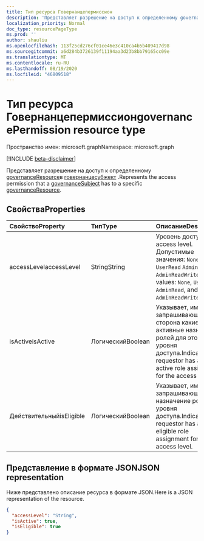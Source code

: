 ```yaml
---
title: Тип ресурса Говернанцепермиссион
description: 'Представляет разрешение на доступ к определенному governanceResource в Говернанцесубжект.  '
localization_priority: Normal
doc_type: resourcePageType
ms.prod: ''
author: shauliu
ms.openlocfilehash: 113f25cd276cf01ce46e3c410ca4b5b409417d98
ms.sourcegitcommit: a6d284b3726139f11194aa3d23b8bb79165cc09e
ms.translationtype: MT
ms.contentlocale: ru-RU
ms.lasthandoff: 08/19/2020
ms.locfileid: "46809518"
---
```

# <a name="governancepermission-resource-type"></a><span data-ttu-id="1d52d-103">Тип ресурса Говернанцепермиссион</span><span class="sxs-lookup"><span data-stu-id="1d52d-103">governancePermission resource type</span></span>

<span data-ttu-id="1d52d-104">Пространство имен: microsoft.graph</span><span class="sxs-lookup"><span data-stu-id="1d52d-104">Namespace: microsoft.graph</span></span>

[!INCLUDE [beta-disclaimer](../../includes/beta-disclaimer.md)]

<span data-ttu-id="1d52d-105">Представляет разрешение на доступ к определенному [governanceResource](../resources/governanceresource.md)в [говернанцесубжект](../resources/governancesubject.md) .</span><span class="sxs-lookup"><span data-stu-id="1d52d-105">Represents the access permission that a [governanceSubject](../resources/governancesubject.md) has to a specific [governanceResource](../resources/governanceresource.md).</span></span>


## <a name="properties"></a><span data-ttu-id="1d52d-106">Свойства</span><span class="sxs-lookup"><span data-stu-id="1d52d-106">Properties</span></span>
| <span data-ttu-id="1d52d-107">Свойство</span><span class="sxs-lookup"><span data-stu-id="1d52d-107">Property</span></span>     | <span data-ttu-id="1d52d-108">Тип</span><span class="sxs-lookup"><span data-stu-id="1d52d-108">Type</span></span>   |<span data-ttu-id="1d52d-109">Описание</span><span class="sxs-lookup"><span data-stu-id="1d52d-109">Description</span></span>|
|:---------------|:--------|:----------|
|<span data-ttu-id="1d52d-110">accessLevel</span><span class="sxs-lookup"><span data-stu-id="1d52d-110">accessLevel</span></span>|<span data-ttu-id="1d52d-111">String</span><span class="sxs-lookup"><span data-stu-id="1d52d-111">String</span></span>|<span data-ttu-id="1d52d-112">Уровень доступа.</span><span class="sxs-lookup"><span data-stu-id="1d52d-112">The access level.</span></span> <span data-ttu-id="1d52d-113">Допустимые значения: ``None`` ,, ``UserRead`` ``AdminRead`` и ``AdminReadWrite`` .</span><span class="sxs-lookup"><span data-stu-id="1d52d-113">Valid values: ``None``, ``UserRead``, ``AdminRead``, and ``AdminReadWrite``.</span></span>|
|<span data-ttu-id="1d52d-114">isActive</span><span class="sxs-lookup"><span data-stu-id="1d52d-114">isActive</span></span>|<span data-ttu-id="1d52d-115">Логический</span><span class="sxs-lookup"><span data-stu-id="1d52d-115">Boolean</span></span>|<span data-ttu-id="1d52d-116">Указывает, имеет ли запрашивающая сторона какие – либо активные назначения ролей для этого уровня доступа.</span><span class="sxs-lookup"><span data-stu-id="1d52d-116">Indicate if the requestor has any active role assignment for the access level.</span></span>|
|<span data-ttu-id="1d52d-117">Действительный</span><span class="sxs-lookup"><span data-stu-id="1d52d-117">isEligible</span></span>|<span data-ttu-id="1d52d-118">Логический</span><span class="sxs-lookup"><span data-stu-id="1d52d-118">Boolean</span></span>|<span data-ttu-id="1d52d-119">Указывает, имеет ли запрашивающее назначение роли для уровня доступа.</span><span class="sxs-lookup"><span data-stu-id="1d52d-119">Indicate if the requestor has any eligible role assignment for the access level.</span></span>|

## <a name="json-representation"></a><span data-ttu-id="1d52d-120">Представление в формате JSON</span><span class="sxs-lookup"><span data-stu-id="1d52d-120">JSON representation</span></span>

<span data-ttu-id="1d52d-121">Ниже представлено описание ресурса в формате JSON.</span><span class="sxs-lookup"><span data-stu-id="1d52d-121">Here is a JSON representation of the resource.</span></span>
<!-- {
  "blockType": "resource",
  "optionalProperties": [

  ],
  "@odata.type": "microsoft.graph.governancePermission"
}-->
```json
{
  "accessLevel": "String",
  "isActive": true,
  "isEligible": true
}

```

